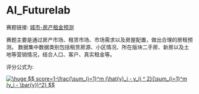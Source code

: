 # AI_Futurelab
赛题链接: [城市-房产租金预测](https://ai.futurelab.tv/contest_detail/3)

赛题主要是通过房产市场、租赁市场、市场需求以及房屋配置，做出合理的房租预测。
数据集中数据类别包括租赁房源、小区情况、所在版块二手房、新房以及土地等营销情况，结合人口、客户、真实租金等。

评分公式为:

<a href="https://www.codecogs.com/eqnedit.php?latex=\dpi{100}&space;\huge&space;$$&space;score=1-\frac{\sum_{i=1}^m&space;(\hat{y}_i&space;-&space;y_i)&space;^&space;2}{\sum_{i=1}^m&space;(y_i&space;-&space;\bar{y})^2}&space;$$" target="_blank"><img src="https://latex.codecogs.com/png.latex?\dpi{100}&space;\huge&space;$$&space;score=1-\frac{\sum_{i=1}^m&space;(\hat{y}_i&space;-&space;y_i)&space;^&space;2}{\sum_{i=1}^m&space;(y_i&space;-&space;\bar{y})^2}&space;$$" title="\huge $$ score=1-\frac{\sum_{i=1}^m (\hat{y}_i - y_i) ^ 2}{\sum_{i=1}^m (y_i - \bar{y})^2} $$" /></a>
